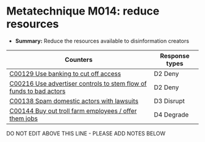 # Metatechnique M014: reduce resources

* **Summary:** Reduce the resources available to disinformation creators


| Counters | Response types |
| -------- | -------------- |
| [C00129 Use banking to cut off access ](../counters/C00129.md) | D2 Deny |
| [C00216 Use advertiser controls to stem flow of funds to bad actors](../counters/C00216.md) | D2 Deny |
| [C00138 Spam domestic actors with lawsuits](../counters/C00138.md) | D3 Disrupt |
| [C00144 Buy out troll farm employees / offer them jobs](../counters/C00144.md) | D4 Degrade |



DO NOT EDIT ABOVE THIS LINE - PLEASE ADD NOTES BELOW